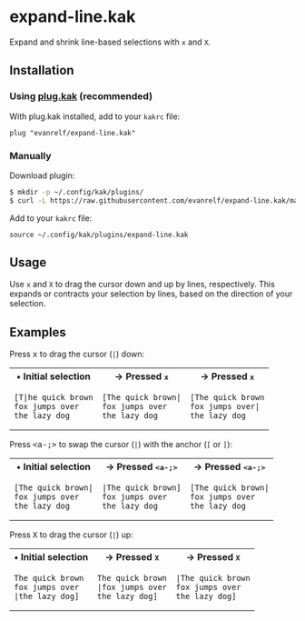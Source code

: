 # expand-line.kak

Expand and shrink line-based selections with `x` and `X`.

## Installation

### Using [plug.kak](https://github.com/robertmeta/plug.kak) (recommended)

With plug.kak installed, add to your `kakrc` file:

```kakoune
plug "evanrelf/expand-line.kak"
```

### Manually

Download plugin:

```bash
$ mkdir -p ~/.config/kak/plugins/
$ curl -L https://raw.githubusercontent.com/evanrelf/expand-line.kak/main/rc/expand-line.kak -o ~/.config/kak/plugins/expand-line.kak
```

Add to your `kakrc` file:

```kakoune
source ~/.config/kak/plugins/expand-line.kak
```

## Usage

Use `x` and `X` to drag the cursor down and up by lines, respectively. This
expands or contracts your selection by lines, based on the direction of your
selection.

## Examples

Press <kbd>x</kbd> to drag the cursor (`|`) down:

<table>

<tr>
<th>&bull; Initial selection</th>
<th>&rarr; Pressed <kbd>x</kbd></th>
<th>&rarr; Pressed <kbd>x</kbd></th>
</tr>

<tr>

<td>

```
[T|he quick brown
fox jumps over
the lazy dog
```

</td>

<td>

```
[The quick brown|
fox jumps over
the lazy dog
```

</td>

<td>

```
[The quick brown
fox jumps over|
the lazy dog
```

</td>

</tr>
</table>

Press <kbd><a-;></kbd> to swap the cursor (`|`) with the anchor (`[` or `]`):

<table>

<tr>
<th>&bull; Initial selection</th>
<th>&rarr; Pressed <kbd>&lt;a-;&gt;</kbd></th>
<th>&rarr; Pressed <kbd>&lt;a-;&gt;</kbd></th>
</tr>

<tr>

<td>

```
[The quick brown|
fox jumps over
the lazy dog
```

</td>

<td>

```
|The quick brown]
fox jumps over
the lazy dog
```

</td>

<td>

```
[The quick brown|
fox jumps over
the lazy dog
```

</td>

</tr>
</table>

Press <kbd>X</kbd> to drag the cursor (`|`) up:

<table>

<tr>
<th>&bull; Initial selection</th>
<th>&rarr; Pressed <kbd>X</kbd></th>
<th>&rarr; Pressed <kbd>X</kbd></th>
</tr>

<tr>

<td>

```
The quick brown
fox jumps over
|the lazy dog]
```

</td>

<td>

```
The quick brown
|fox jumps over
the lazy dog]
```

</td>

<td>

```
|The quick brown
fox jumps over
the lazy dog]
```

</td>

</tr>
</table>
